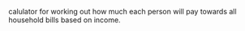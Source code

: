 calulator for working out how much each person will pay towards all household bills based on income.
